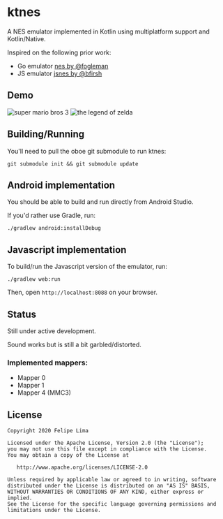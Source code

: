 # ktnes

A NES emulator implemented in Kotlin using multiplatform support and Kotlin/Native.

Inspired on the following prior work:

* Go emulator [nes by @fogleman](https://github.com/fogleman/nes)
* JS emulator [jsnes by @bfirsh](https://github.com/bfirsh/jsnes)

## Demo

![super mario bros 3](https://raw.githubusercontent.com/felipecsl/ktnes/master/smb3.gif)
![the legend of zelda](https://raw.githubusercontent.com/felipecsl/ktnes/master/zelda.gif)

## Building/Running

You'll need to pull the oboe git submodule to run ktnes:
```
git submodule init && git submodule update
```

## Android implementation

You should be able to build and run directly from Android Studio.

If you'd rather use Gradle, run:
```
./gradlew android:installDebug
```

## Javascript implementation

To build/run the Javascript version of the emulator, run:
```
./gradlew web:run
```

Then, open `http://localhost:8088` on your browser.

## Status

Still under active development.

Sound works but is still a bit garbled/distorted.

### Implemented mappers:

* Mapper 0
* Mapper 1
* Mapper 4 (MMC3)

## License

```
Copyright 2020 Felipe Lima

Licensed under the Apache License, Version 2.0 (the "License");
you may not use this file except in compliance with the License.
You may obtain a copy of the License at

   http://www.apache.org/licenses/LICENSE-2.0

Unless required by applicable law or agreed to in writing, software
distributed under the License is distributed on an "AS IS" BASIS,
WITHOUT WARRANTIES OR CONDITIONS OF ANY KIND, either express or implied.
See the License for the specific language governing permissions and
limitations under the License.
```
